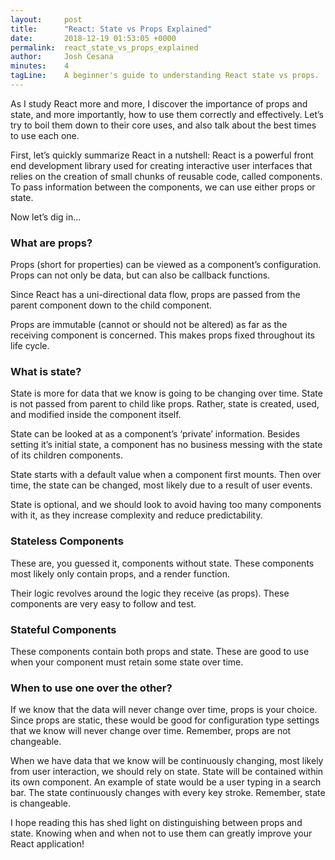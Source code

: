 ```yaml
---
layout:     post
title:      "React: State vs Props Explained"
date:       2018-12-19 01:53:05 +0000
permalink:  react_state_vs_props_explained
author:     Josh Cesana
minutes:    4
tagLine:    A beginner's guide to understanding React state vs props.
---
```


As I study React more and more, I discover the importance of props and state, and more importantly, how to use them correctly and effectively. Let’s try to boil them down to their core uses, and also talk about the best times to use each one.

First, let’s quickly summarize React in a nutshell: React is a powerful front end development library used for creating interactive user interfaces that relies on the creation of small chunks of reusable code, called components. To pass information between the components, we can use either props or state.

Now let’s dig in...

### What are props?

Props (short for properties) can be viewed as a component’s configuration. Props can not only be data, but can also be callback functions.

Since React has a uni-directional data flow, props are passed from the parent component down to the child component.

Props are immutable (cannot or should not be altered) as far as the receiving component is concerned. This makes props fixed throughout its life cycle.

### What is state?

State is more for data that we know is going to be changing over time. State is not passed from parent to child like props. Rather, state is created, used, and modified inside the component itself.

State can be looked at as a component’s ‘private’ information. Besides setting it’s initial state, a component has no business messing with the state of its children components.

State starts with a default value when a component first mounts. Then over time, the state can be changed, most likely due to a result of user events.

State is optional, and we should look to avoid having too many components with it, as they increase complexity and reduce predictability.

### Stateless Components

These are, you guessed it, components without state. These components most likely only contain props, and a render function.

Their logic revolves around the logic they receive (as props). These components are very easy to follow and test.

### Stateful Components

These components contain both props and state. These are good to use when your component must retain some state over time.

### When to use one over the other?

If we know that the data will never change over time, props is your choice. Since props are static, these would be good for configuration type settings that we know will never change over time. Remember, props are not changeable.

When we have data that we know will be continuously changing, most likely from user interaction, we should rely on state. State will be contained within its own component. An example of state would be a user typing in a search bar. The state continuously changes with every key stroke. Remember, state is changeable.

I hope reading this has shed light on distinguishing between props and state. Knowing when and when not to use them can greatly improve your React application!
